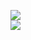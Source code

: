 [![](https://img.shields.io/badge/Made%20With-Github%20Spray-lightgrey.svg?style=for-the-badge&logo=github)](https://github.com/Annihil/github-spray#9111)  
[![](https://i.imgur.com/2DrTn0Z.gif)](https://github.com/Annihil/github-spray)